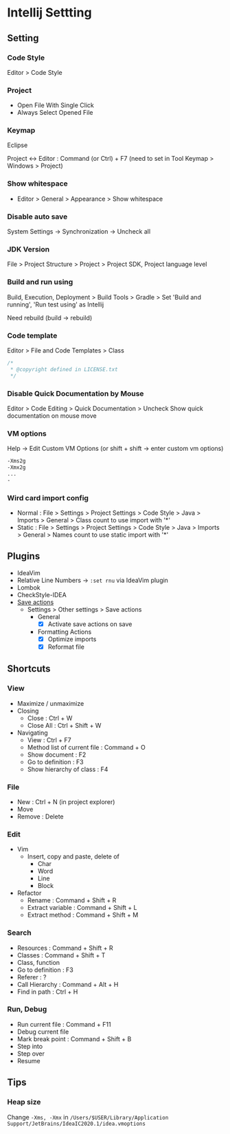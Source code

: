 # Intellij Settting

## Setting

### Code Style

Editor > Code Style

### Project

- Open File With Single Click
- Always Select Opened File

### Keymap

Eclipse

Project <-> Editor : Command (or Ctrl) + F7 (need to set in Tool Keymap > Windows > Project)

### Show whitespace

- Editor > General > Appearance > Show whitespace

### Disable auto save

System Settings -> Synchronization -> Uncheck all

### JDK Version

File > Project Structure > Project > Project SDK, Project language level

### Build and run using

Build, Execution, Deployment > Build Tools > Gradle > Set 'Build and running', 'Run test using' as Intellij

Need rebuild (build -> rebuild)

### Code template

Editor > File and Code Templates > Class

```java
/*
 * @copyright defined in LICENSE.txt
 */

```

### Disable Quick Documentation by Mouse

Editor > Code Editing > Quick Documentation > Uncheck Show quick documentation on mouse move

### VM options

Help -> Edit Custom VM Options (or shift + shift -> enter custom vm options)

```sh
-Xms2g
-Xmx2g
...
-
```

### Wird card import config

- Normal : File > Settings > Project Settings > Code Style > Java > Imports > General > Class count to use import with '*'
- Static : File > Settings > Project Settings > Code Style > Java > Imports > General > Names count to use static import with '*'

## Plugins

- IdeaVim
- Relative Line Numbers -> `:set rnu` via IdeaVim plugin
- Lombok
- CheckStyle-IDEA
- [Save actions](https://plugins.jetbrains.com/plugin/7642-save-actions/versions)
  - Settings > Other settings > Save actions
    - General
      - [X] Activate save actions on save
    - Formatting Actions
      - [X] Optimize imports
      - [X] Reformat file

## Shortcuts

### View

- Maximize / unmaximize
- Closing
  - Close : Ctrl + W
  - Close All : Ctrl + Shift + W
- Navigating
  - View : Ctrl + F7
  - Method list of current file : Command + O
  - Show document : F2
  - Go to definition : F3
  - Show hierarchy of class : F4

### File

- New : Ctrl + N (in project explorer)
- Move
- Remove : Delete

### Edit

- Vim
  - Insert, copy and paste, delete of
    - Char
    - Word
    - Line
    - Block
- Refactor
  - Rename : Command + Shift + R
  - Extract variable : Command + Shift + L
  - Extract method : Command + Shift + M

### Search

- Resources : Command + Shift + R
- Classes : Command + Shift + T
- Class, function
- Go to definition : F3
- Referer : ?
- Call Hierarchy : Command + Alt + H
- Find in path : Ctrl + H

### Run, Debug

- Run current file : Command + F11
- Debug current file
- Mark break point : Command + Shift + B
- Step into
- Step over
- Resume

## Tips

### Heap size

Change `-Xms, -Xmx` in `/Users/$USER/Library/Application Support/JetBrains/IdeaIC2020.1/idea.vmoptions`

